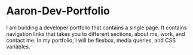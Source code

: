 # Aaron-Dev-Portfolio
I am building a developer portfolio that contains a single page.
It contains navigation links that takes you to different sections, about me, work, and contact me.
In my portfolio, I will be flexbox, media queries, and CSS variables.
